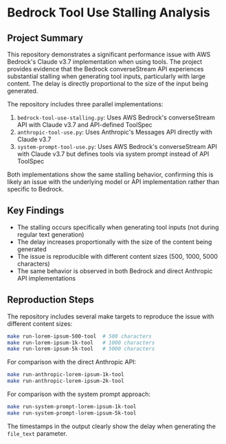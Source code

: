 # Bedrock Tool Use Stalling Analysis

## Project Summary

This repository demonstrates a significant performance issue with AWS Bedrock's Claude v3.7 implementation when using tools. The project provides evidence that the Bedrock converseStream API experiences substantial stalling when generating tool inputs, particularly with large content. The delay is directly proportional to the size of the input being generated.

The repository includes three parallel implementations:
1. `bedrock-tool-use-stalling.py`: Uses AWS Bedrock's converseStream API with Claude v3.7 and API-defined ToolSpec
2. `anthropic-tool-use.py`: Uses Anthropic's Messages API directly with Claude v3.7
3. `system-prompt-tool-use.py`: Uses AWS Bedrock's converseStream API with Claude v3.7 but defines tools via system prompt instead of API ToolSpec

Both implementations show the same stalling behavior, confirming this is likely an issue with the underlying model or API implementation rather than specific to Bedrock.

## Key Findings

- The stalling occurs specifically when generating tool inputs (not during regular text generation)
- The delay increases proportionally with the size of the content being generated
- The issue is reproducible with different content sizes (500, 1000, 5000 characters)
- The same behavior is observed in both Bedrock and direct Anthropic API implementations

## Reproduction Steps

The repository includes several make targets to reproduce the issue with different content sizes:
```bash
make run-lorem-ipsum-500-tool  # 500 characters
make run-lorem-ipsum-1k-tool   # 1000 characters
make run-lorem-ipsum-5k-tool   # 5000 characters
```

For comparison with the direct Anthropic API:
```bash
make run-anthropic-lorem-ipsum-1k-tool
make run-anthropic-lorem-ipsum-2k-tool
```

For comparison with the system prompt approach:
```bash
make run-system-prompt-lorem-ipsum-1k-tool
make run-system-prompt-lorem-ipsum-5k-tool
```

The timestamps in the output clearly show the delay when generating the `file_text` parameter.

